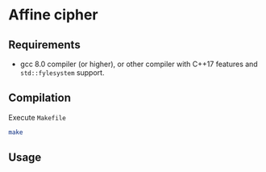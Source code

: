# Affine cipher
## Requirements
- gcc 8.0 compiler (or higher), or other compiler with C++17 features and `std::fylesystem` support.

## Compilation

Execute `Makefile`
```bash
make
```

## Usage